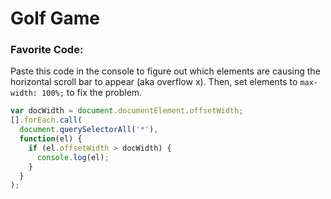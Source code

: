 # Golf Game


### Favorite Code:
Paste this code in the console to figure out which elements are causing the horizontal scroll bar to appear (aka overflow x). Then, set elements to `max-width: 100%;` to fix the problem.
```js
var docWidth = document.documentElement.offsetWidth;
[].forEach.call(
  document.querySelectorAll('*'),
  function(el) {
    if (el.offsetWidth > docWidth) {
      console.log(el);
    }
  }
);
```